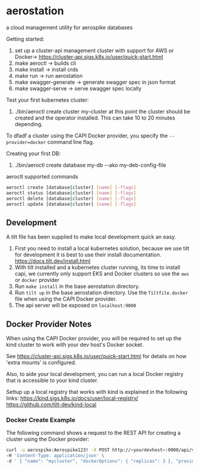 # aerostation
a cloud management utility for aerospike databases

Getting started:

1) set up a cluster-api management cluster with support for AWS or Docker-> https://cluster-api.sigs.k8s.io/user/quick-start.html
1) make aeroctl -> builds cli
1) make install -> install crds
1) make run -> run aerostation
1) make swagger-generate -> generate swagger spec in json format
1) make swagger-serve -> serve swagger spec locally


Test your first kubernetes cluster:
1) ./bin/aeroctl create cluster my-cluster
at this point the cluster should be created and the operator installed. This can take 10 to 20 minutes depending.

To dfadf a cluster using the CAPI Docker provider, you specify the `--provider=docker` command line flag.

Creating your first DB:
1) ./bin/aeroctl create database my-db --ako my-deb-config-file


aeroctl supported commands

```bash
aeroctl create [database|cluster] [name] [-flags]
aeroctl status [database|cluster] [name] [-flags]
aeroctl delete [database|cluster] [name] [-flags]
aeroctl update [database|cluster] [name] [-flags]
```


## Development

A tilt file has been supplied to make local development quick an easy.

1) First you need to install a local kubernetes solution, because we use tilt for development it is best to use their install documentation. https://docs.tilt.dev/install.html
2) With tilt installed and a kubernetes cluster running, its time to install capi, we currently only support EKS and Docker clusters so use the `aws` or `docker` provider
3) Run `make install` in the base aerostation directory.
4) Run `tilt up` in the base aerostation directory.  Use the `Tiltfile.docker` file when using the CAPI Docker provider.
5) The api server will be exposed on `localhost:9000`

## Docker Provider Notes

When using the CAPI Docker provider, you will be required to set up the kind cluster to work with your dev host's Docker socket.

See https://cluster-api.sigs.k8s.io/user/quick-start.html for details on how 'extra mounts' is configured.

Also, to aide your local development, you can run a local Docker registry that is accessible to your kind cluster.  

Settup up a local registry that works with kind is explained in the following links:
https://kind.sigs.k8s.io/docs/user/local-registry/
https://github.com/tilt-dev/kind-local

### Docker Create Example

The following command shows a request to the REST API for creating a cluster using
the Docker provider:
```bash
curl -u aerospike:Aerospike123! -X POST http://<yourdevhost>:9000/api/v1/admin/kubernetes/clusters \
-H 'Content-Type: application/json' \
-d ' { "name": "mycluster", "dockerOptions": { "replicas": 3 }, "provider": "docker" }'
```
